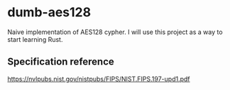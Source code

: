 # dumb-aes128

Naive implementation of AES128 cypher.
I will use this project as a way to start learning Rust.

## Specification reference

https://nvlpubs.nist.gov/nistpubs/FIPS/NIST.FIPS.197-upd1.pdf
